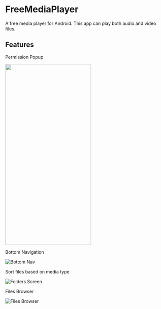 # FreeMediaPlayer

A free media player for Android. This app can play both audio and video files.

## Features

Permission Popup

<img src="https://user-images.githubusercontent.com/4550185/169656765-d1cb973d-c3a1-4583-af3a-c922fd5f4669.png" width="270" height="570">

Bottom Navigation

![Bottom Nav](https://user-images.githubusercontent.com/4550185/169657097-02da1d8f-3467-4065-aeb7-c3f93bcdd209.gif)

Sort files based on media type

![Folders Screen](https://user-images.githubusercontent.com/4550185/169657199-a6cfe88d-7879-442e-889d-f8c9c9f46815.gif)

Files Browser

![Files Browser](https://user-images.githubusercontent.com/4550185/169657335-bfb9a547-ebea-495c-a9d3-4ebc2eb4d1fe.gif)
